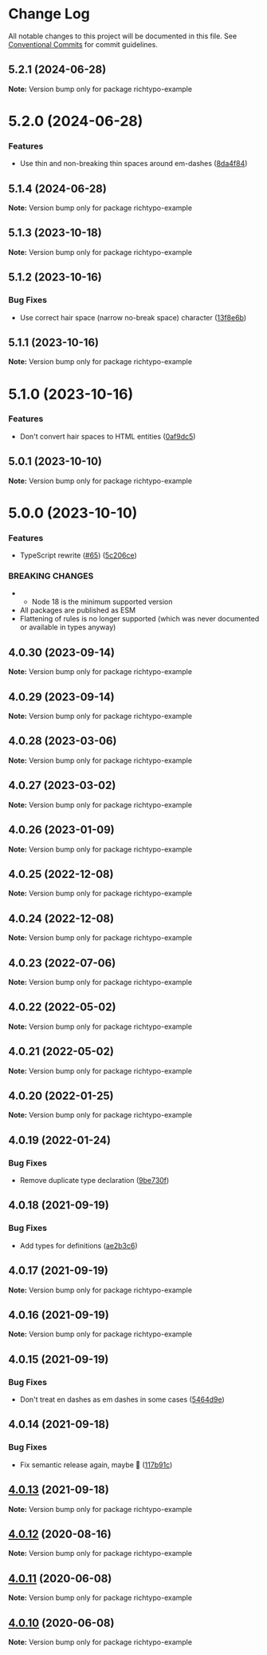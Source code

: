 # Change Log

All notable changes to this project will be documented in this file. See [Conventional Commits](https://conventionalcommits.org) for commit guidelines.

## 5.2.1 (2024-06-28)

**Note:** Version bump only for package richtypo-example

# 5.2.0 (2024-06-28)

### Features

- Use thin and non-breaking thin spaces around em-dashes ([8da4f84](https://github.com/sapegin/richtypo.js/commit/8da4f84b1299d346ccc7abe8bb431ee5e577bf59))

## 5.1.4 (2024-06-28)

**Note:** Version bump only for package richtypo-example

## 5.1.3 (2023-10-18)

**Note:** Version bump only for package richtypo-example

## 5.1.2 (2023-10-16)

### Bug Fixes

- Use correct hair space (narrow no-break space) character ([13f8e6b](https://github.com/sapegin/richtypo.js/commit/13f8e6ba93a2459ab7d75069ebe5db4f76fe91b2))

## 5.1.1 (2023-10-16)

**Note:** Version bump only for package richtypo-example

# 5.1.0 (2023-10-16)

### Features

- Don't convert hair spaces to HTML entities ([0af9dc5](https://github.com/sapegin/richtypo.js/commit/0af9dc5e9acb5fe26b3680d9412b8a597943998d))

## 5.0.1 (2023-10-10)

**Note:** Version bump only for package richtypo-example

# 5.0.0 (2023-10-10)

### Features

- TypeScript rewrite ([#65](https://github.com/sapegin/richtypo.js/issues/65)) ([5c206ce](https://github.com/sapegin/richtypo.js/commit/5c206cebee607d76f143eed4ca5de88beff085dd))

### BREAKING CHANGES

- - Node 18 is the minimum supported version
- All packages are published as ESM
- Flattening of rules is no longer supported (which was never documented or available in types anyway)

## 4.0.30 (2023-09-14)

**Note:** Version bump only for package richtypo-example

## 4.0.29 (2023-09-14)

**Note:** Version bump only for package richtypo-example

## 4.0.28 (2023-03-06)

**Note:** Version bump only for package richtypo-example

## 4.0.27 (2023-03-02)

**Note:** Version bump only for package richtypo-example

## 4.0.26 (2023-01-09)

**Note:** Version bump only for package richtypo-example

## 4.0.25 (2022-12-08)

**Note:** Version bump only for package richtypo-example

## 4.0.24 (2022-12-08)

**Note:** Version bump only for package richtypo-example

## 4.0.23 (2022-07-06)

**Note:** Version bump only for package richtypo-example

## 4.0.22 (2022-05-02)

**Note:** Version bump only for package richtypo-example

## 4.0.21 (2022-05-02)

**Note:** Version bump only for package richtypo-example

## 4.0.20 (2022-01-25)

**Note:** Version bump only for package richtypo-example

## 4.0.19 (2022-01-24)

### Bug Fixes

- Remove duplicate type declaration ([9be730f](https://github.com/sapegin/richtypo.js/commit/9be730f453136bfd34a96547e979844300f9447c))

## 4.0.18 (2021-09-19)

### Bug Fixes

- Add types for definitions ([ae2b3c6](https://github.com/sapegin/richtypo.js/commit/ae2b3c6f97a2300dc0f57e9c54c43d5b862a46bc))

## 4.0.17 (2021-09-19)

**Note:** Version bump only for package richtypo-example

## 4.0.16 (2021-09-19)

**Note:** Version bump only for package richtypo-example

## 4.0.15 (2021-09-19)

### Bug Fixes

- Don't treat en dashes as em dashes in some cases ([5464d9e](https://github.com/sapegin/richtypo.js/commit/5464d9e3c10aceec6ca2ee90666ac73eb8585972))

## 4.0.14 (2021-09-18)

### Bug Fixes

- Fix semantic release again, maybe 🦜 ([117b91c](https://github.com/sapegin/richtypo.js/commit/117b91cf8affab8b4e216dab74c05d8d854ef1fd))

## [4.0.13](https://github.com/sapegin/richtypo.js/compare/richtypo-example@4.0.12...richtypo-example@4.0.13) (2021-09-18)

**Note:** Version bump only for package richtypo-example

## [4.0.12](https://github.com/sapegin/richtypo.js/compare/richtypo-example@4.0.11...richtypo-example@4.0.12) (2020-08-16)

**Note:** Version bump only for package richtypo-example

## [4.0.11](https://github.com/sapegin/richtypo.js/compare/richtypo-example@4.0.10...richtypo-example@4.0.11) (2020-06-08)

**Note:** Version bump only for package richtypo-example

## [4.0.10](https://github.com/sapegin/richtypo.js/compare/richtypo-example@4.0.9...richtypo-example@4.0.10) (2020-06-08)

**Note:** Version bump only for package richtypo-example
